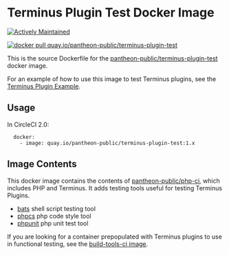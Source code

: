 # Terminus Plugin Test Docker Image

[![Actively Maintained](https://img.shields.io/badge/Pantheon-Actively_Maintained-yellow?logo=pantheon&color=FFDC28)](https://pantheon.io/docs/oss-support-levels#actively-maintained)

[![docker pull quay.io/pantheon-public/terminus-plugin-test](https://img.shields.io/badge/image-quay-blue.svg)](https://quay.io/repository/pantheon-public/terminus-plugin-test)

This is the source Dockerfile for the [pantheon-public/terminus-plugin-test](https://quay.io/repository/pantheon-public/terminus-plugin-test) docker image.

For an example of how to use this image to test Terminus plugins, see the [Terminus Plugin Example](https://github.com/pantheon-systems/terminus-plugin-example).

## Usage
In CircleCI 2.0:
```
  docker:
    - image: quay.io/pantheon-public/terminus-plugin-test:1.x
```
## Image Contents

This docker image contains the contents of [pantheon-public/php-ci](https://quay.io/repository/pantheon-public/php-ci), which includes PHP and Terminus. It adds testing tools useful for testing Terminus Plugins.

- [bats](https://github.com/sstephenson/bats) shell script testing tool
- [phpcs](https://github.com/squizlabs/php_codesniffer) php code style tool
- [phpunit](https://github.com/phpunit/phpunit) php unit test tool

If you are looking for a container prepopulated with Terminus plugins to use in functional testing, see the [build-tools-ci image](https://github.com/pantheon-systems/docker-build-tools-ci).
